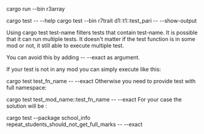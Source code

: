 cargo run --bin r3array

cargo test -- --help
cargo test --bin r7trait d1::t1::test_pari -- --show-output 

Using cargo test test-name filters tests that contain test-name. It is possible that it can run multiple tests. It doesn't matter if the test function is in some mod or not, it still able to execute multiple test.

You can avoid this by adding -- --exact as argument.

If your test is not in any mod you can simply execute like this:

cargo test test_fn_name -- --exact
Otherwise you need to provide test with full namespace:

cargo test test_mod_name::test_fn_name -- --exact
For your case the solution will be :

cargo test --package school_info repeat_students_should_not_get_full_marks -- --exact